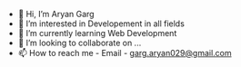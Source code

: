 - 👋 Hi, I’m Aryan Garg
- 👀 I’m interested in Developement in all fields 
- 🌱 I’m currently learning Web Development
- 💞️ I’m looking to collaborate on ...
- 📫 How to reach me - Email - garg.aryan029@gmail.com

<!---
Aryan-Garg02/Aryan-Garg02 is a ✨ special ✨ repository because its `README.md` (this file) appears on your GitHub profile.
You can click the Preview link to take a look at your changes.
--->
